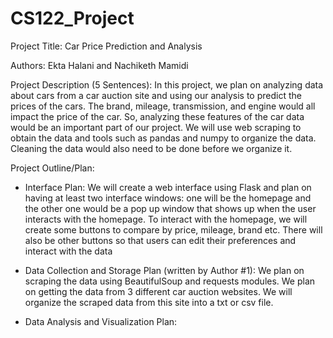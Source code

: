 # CS122_Project

Project Title: Car Price Prediction and Analysis

Authors: Ekta Halani and Nachiketh Mamidi

Project Description (5 Sentences):
In this project, we plan on analyzing data about cars from a car auction site and using our analysis to predict the prices of the cars.
The brand, mileage, transmission, and engine would all impact the price of the car. So, analyzing these features of the car data would
be an important part of our project. We will use web scraping to obtain the data and tools such as pandas and numpy to organize the data.
Cleaning the data would also need to be done before we organize it.

Project Outline/Plan:
-  Interface Plan:
   We will create a web interface using Flask and plan on having at least two interface windows: one will be the homepage and the other one would be a pop up window that shows up when the user interacts with the homepage. To      interact with the homepage, we will create some buttons to compare by price, mileage, brand etc. There will also be other buttons so that users can edit their preferences and interact with the data

- Data Collection and Storage Plan (written by Author #1):
  We plan on scraping the data using BeautifulSoup and requests modules. We plan on getting the data from 3 different car auction websites. We will organize the scraped data from this site into a txt or csv file.
  
- Data Analysis and Visualization Plan:
